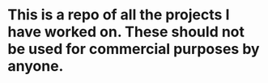 # This is a repo of all the projects I have worked on. These should not be used for commercial purposes by anyone.

